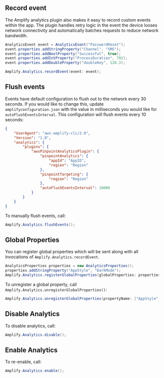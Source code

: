 ## Record event

The Amplify analytics plugin also makes it easy to record custom events within the app. The plugin handles retry logic in the event the device looses network connectivity and automatically batches requests to reduce network bandwidth.




```java
AnalyticsEvent event = AnalyticsEvent("PasswordReset");
event.properties.addStringProperty("Channel", "SMS"); 
event.properties.addBoolProperty("Successful", true);
event.properties.addIntProperty("ProcessDuration", 792); 
event.properties.addDoubleProperty("doubleKey", 120.3);

Amplify.Analytics.recordEvent(event: event);
```

## Flush events

Events have default configuration to flush out to the network every 30 seconds. If you would like to change this, update `amplifyconfiguration.json` with the value in milliseconds you would like for `autoFlushEventsInterval`. This configuration will flush events every 10 seconds:

```json
{
    "UserAgent": "aws-amplify-cli/2.0",
    "Version": "1.0",
    "analytics": {
        "plugins": {
            "awsPinpointAnalyticsPlugin": {
                "pinpointAnalytics": {
                    "appId": "AppID",
                    "region": "Region"
                },
                "pinpointTargeting": {
                    "region": "Region"
                },
                "autoFlushEventsInterval": 10000
            }
        }
    }
}
```

To manually flush events, call:




```java
Amplify.Analytics.flushEvents();
```


## Global Properties

You can register global properties which will be sent along with all invocations of `Amplify.Analytics.recordEvent`.



```java
AnalyticsProperties properties = new AnalyticsProperties();
properties.addStringProperty("AppStyle", "DarkMode"); 
Amplify.Analytics.registerGlobalProperties(globalProperties: properties);
```

To unregister a global property, call `Amplify.Analytics.unregisterGlobalProperties()`:




```java
Amplify.Analytics.unregisterGlobalProperties(propertyName: ["AppStyle", "OtherProperty"]);
```

## Disable Analytics

To disable analytics, call:




```java
Amplify.Analytics.disable();
```


## Enable Analytics

To re-enable, call:




```java
Amplify.Analytics.enable();
```

